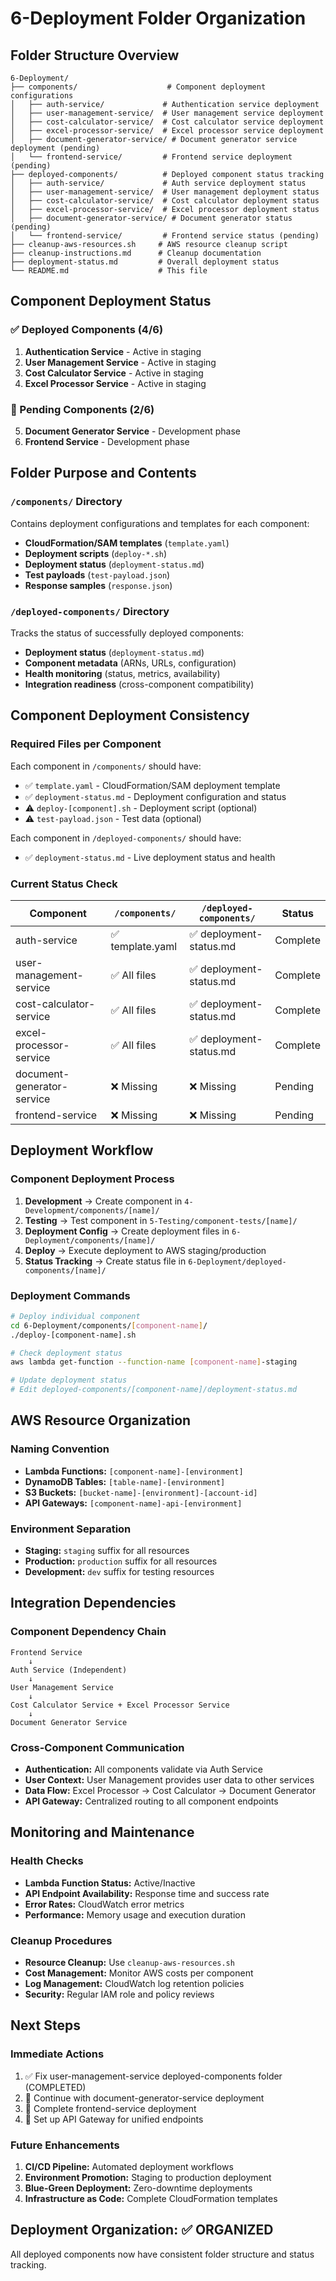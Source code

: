 # 6-Deployment Folder Organization

## Folder Structure Overview

```
6-Deployment/
├── components/                    # Component deployment configurations
│   ├── auth-service/             # Authentication service deployment
│   ├── user-management-service/  # User management service deployment  
│   ├── cost-calculator-service/  # Cost calculator service deployment
│   ├── excel-processor-service/  # Excel processor service deployment
│   ├── document-generator-service/ # Document generator service deployment (pending)
│   └── frontend-service/         # Frontend service deployment (pending)
├── deployed-components/          # Deployed component status tracking
│   ├── auth-service/             # Auth service deployment status
│   ├── user-management-service/  # User management deployment status
│   ├── cost-calculator-service/  # Cost calculator deployment status
│   ├── excel-processor-service/  # Excel processor deployment status
│   ├── document-generator-service/ # Document generator status (pending)
│   └── frontend-service/         # Frontend service status (pending)
├── cleanup-aws-resources.sh     # AWS resource cleanup script
├── cleanup-instructions.md      # Cleanup documentation
├── deployment-status.md         # Overall deployment status
└── README.md                    # This file
```

## Component Deployment Status

### ✅ Deployed Components (4/6)
1. **Authentication Service** - Active in staging
2. **User Management Service** - Active in staging
3. **Cost Calculator Service** - Active in staging
4. **Excel Processor Service** - Active in staging

### 🔄 Pending Components (2/6)
5. **Document Generator Service** - Development phase
6. **Frontend Service** - Development phase

## Folder Purpose and Contents

### `/components/` Directory
Contains deployment configurations and templates for each component:
- **CloudFormation/SAM templates** (`template.yaml`)
- **Deployment scripts** (`deploy-*.sh`)
- **Deployment status** (`deployment-status.md`)
- **Test payloads** (`test-payload.json`)
- **Response samples** (`response.json`)

### `/deployed-components/` Directory
Tracks the status of successfully deployed components:
- **Deployment status** (`deployment-status.md`)
- **Component metadata** (ARNs, URLs, configuration)
- **Health monitoring** (status, metrics, availability)
- **Integration readiness** (cross-component compatibility)

## Component Deployment Consistency

### Required Files per Component
Each component in `/components/` should have:
- ✅ `template.yaml` - CloudFormation/SAM deployment template
- ✅ `deployment-status.md` - Deployment configuration and status
- ⚠️ `deploy-[component].sh` - Deployment script (optional)
- ⚠️ `test-payload.json` - Test data (optional)

Each component in `/deployed-components/` should have:
- ✅ `deployment-status.md` - Live deployment status and health

### Current Status Check
| Component | `/components/` | `/deployed-components/` | Status |
|-----------|----------------|-------------------------|---------|
| auth-service | ✅ template.yaml | ✅ deployment-status.md | Complete |
| user-management-service | ✅ All files | ✅ deployment-status.md | Complete |
| cost-calculator-service | ✅ All files | ✅ deployment-status.md | Complete |
| excel-processor-service | ✅ All files | ✅ deployment-status.md | Complete |
| document-generator-service | ❌ Missing | ❌ Missing | Pending |
| frontend-service | ❌ Missing | ❌ Missing | Pending |

## Deployment Workflow

### Component Deployment Process
1. **Development** → Create component in `4-Development/components/[name]/`
2. **Testing** → Test component in `5-Testing/component-tests/[name]/`
3. **Deployment Config** → Create deployment files in `6-Deployment/components/[name]/`
4. **Deploy** → Execute deployment to AWS staging/production
5. **Status Tracking** → Create status file in `6-Deployment/deployed-components/[name]/`

### Deployment Commands
```bash
# Deploy individual component
cd 6-Deployment/components/[component-name]/
./deploy-[component-name].sh

# Check deployment status
aws lambda get-function --function-name [component-name]-staging

# Update deployment status
# Edit deployed-components/[component-name]/deployment-status.md
```

## AWS Resource Organization

### Naming Convention
- **Lambda Functions:** `[component-name]-[environment]`
- **DynamoDB Tables:** `[table-name]-[environment]`
- **S3 Buckets:** `[bucket-name]-[environment]-[account-id]`
- **API Gateways:** `[component-name]-api-[environment]`

### Environment Separation
- **Staging:** `staging` suffix for all resources
- **Production:** `production` suffix for all resources
- **Development:** `dev` suffix for testing resources

## Integration Dependencies

### Component Dependency Chain
```
Frontend Service
    ↓
Auth Service (Independent)
    ↓
User Management Service
    ↓
Cost Calculator Service + Excel Processor Service
    ↓
Document Generator Service
```

### Cross-Component Communication
- **Authentication:** All components validate via Auth Service
- **User Context:** User Management provides user data to other services
- **Data Flow:** Excel Processor → Cost Calculator → Document Generator
- **API Gateway:** Centralized routing to all component endpoints

## Monitoring and Maintenance

### Health Checks
- **Lambda Function Status:** Active/Inactive
- **API Endpoint Availability:** Response time and success rate
- **Error Rates:** CloudWatch error metrics
- **Performance:** Memory usage and execution duration

### Cleanup Procedures
- **Resource Cleanup:** Use `cleanup-aws-resources.sh`
- **Cost Management:** Monitor AWS costs per component
- **Log Management:** CloudWatch log retention policies
- **Security:** Regular IAM role and policy reviews

## Next Steps

### Immediate Actions
1. ✅ Fix user-management-service deployed-components folder (COMPLETED)
2. 🔄 Continue with document-generator-service deployment
3. 🔄 Complete frontend-service deployment
4. 🔄 Set up API Gateway for unified endpoints

### Future Enhancements
1. **CI/CD Pipeline:** Automated deployment workflows
2. **Environment Promotion:** Staging to production deployment
3. **Blue-Green Deployment:** Zero-downtime deployments
4. **Infrastructure as Code:** Complete CloudFormation templates

## Deployment Organization: ✅ ORGANIZED
All deployed components now have consistent folder structure and status tracking.